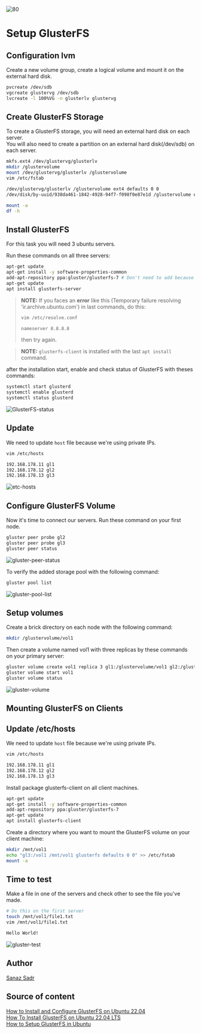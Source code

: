 ![80](../../assets/80-orange-ant-glusterfs.jpg)

# Setup GlusterFS

## Configuration lvm

Create a new volume group, create a logical volume and mount it on the external hard disk.

```bash
pvcreate /dev/sdb
vgcreate glustervg /dev/sdb
lvcreate -l 100%VG -n glusterlv glustervg
```

## Create GlusterFS Storage

To create a GlusterFS storage, you will need an external hard disk on each server.<br>
You will also need to create a partition on an external hard disk(/dev/sdb) on each server.

```bash
mkfs.ext4 /dev/glustervg/glusterlv
mkdir /glustervolume
mount /dev/glustervg/glusterlv /glustervolume
vim /etc/fstab

/dev/glustervg/glusterlv /glustervolume ext4 defaults 0 0
/dev/disk/by-uuid/938da461-1842-4928-94f7-f098f0e87e1d /glustervolume ext4 defaults 0 0

mount -a
df -h
```

## Install GlusterFS

For this task you will need 3 ubuntu servers.

Run these commands on all three servers:

```bash
apt-get update
apt-get install -y software-properties-common
add-apt-repository ppa:gluster/glusterfs-7 # Don't need to add because it's default repository
apt-get update
apt install glusterfs-server
```
> **NOTE:** If you faces an **error** like this (Temporary failure resolving 'ir.archive.ubuntu.com') in last commands, do this:
> ```bash
> vim /etc/resolve.conf
>
> nameserver 8.8.8.8
> ```
> then try again.

> **NOTE:** `glusterfs-client` is installed with the last `apt install` command.

after the installation start, enable and check status of GlusterFS with theses commands:

```bash
systemctl start glusterd
systemctl enable glusterd
systemctl status glusterd
```

![GlusterFS-status](../../assets/78-GlusterFS-status.jpg)


## Update 

We need to update `host` file because we're using private IPs.

```bash
vim /etc/hosts

192.168.178.11 gl1
192.168.178.12 gl2
192.168.178.13 gl3
```
![etc-hosts](../../assets/73-etc-hosts.jpg)

## Configure GlusterFS Volume

Now it's time to connect our servers. Run these command on your first node.

```bash
gluster peer probe gl2
gluster peer probe gl3
gluster peer status
```

![gluster-peer-status](../../assets/74-gluster-peer-status.jpg)

To verify the added storage pool with the following command:

```bash
gluster pool list
```
![gluster-pool-list](../../assets/75-gluster-pool-list.jpg)

## Setup volumes

Create a brick directory on each node with the following command:

```bash
mkdir /glustervolume/vol1
```

Then create a volume named vol1 with three replicas by these commands on your primary server:

```bash
gluster volume create vol1 replica 3 gl1:/glustervolume/vol1 gl2:/glustervolume/vol1 gl3:/glustervolume/vol1
gluster volume start vol1
gluster volume status
```

![gluster-volume](../../assets/77-gluster-volume.jpg)

## Mounting GlusterFS on Clients

## Update /etc/hosts

We need to update `host` file because we're using private IPs.

```bash
vim /etc/hosts

192.168.178.11 gl1
192.168.178.12 gl2
192.168.178.13 gl3
```

Install package glusterfs-client on all client machines.

```bash
apt-get update
apt-get install -y software-properties-common
add-apt-repository ppa:gluster/glusterfs-7
apt-get update
apt install glusterfs-client
```

Create a directory where you want to mount the GlusterFS volume on your client machine:

```bash
mkdir /mnt/vol1
echo "gl3:/vol1 /mnt/vol1 glusterfs defaults 0 0" >> /etc/fstab
mount -a
```

## Time to test

Make a file in one of the servers and check other to see the file you've made.

```bash
# Do this on the first server
touch /mnt/vol1/file1.txt
vim /mnt/vol1/file1.txt

Hello World!
```

![gluster-test](../../assets/76-gluster-test.jpg)

## Author

[Sanaz Sadr](https://github.com/SanazSadr)

## Source of content

[How to Install and Configure GlusterFS on Ubuntu 22.04](https://www.howtoforge.com/how-to-install-and-configure-glusterfs-on-ubuntu-22-04/) <br>
[How To Install GlusterFS on Ubuntu 22.04 LTS](https://idroot.us/install-glusterfs-ubuntu-22-04/) <br>
[How to Setup GlusterFS in Ubuntu](https://www.youtube.com/watch?v=gEG7Eu320Rk)